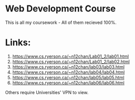 # Web Development Course
This is all my coursework - All of them recieved 100%.

# Links:
1. https://www.cs.ryerson.ca/~n12chan/Lab01_2/lab01.html
2. https://www.cs.ryerson.ca/~n12chan/Lab01_2/lab02.html
3. https://www.cs.ryerson.ca/~n12chan/lab03/lab03.html
4. https://www.cs.ryerson.ca/~n12chan/lab04/lab04.html
5. https://www.cs.ryerson.ca/~n12chan/lab05/lab05.html
6. https://www.cs.ryerson.ca/~n12chan/lab06/lab06.html

Others require Universities' VPN to view.
